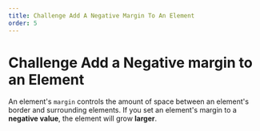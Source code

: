```yaml
---
title: Challenge Add A Negative Margin To An Element
order: 5
---
```

# Challenge Add a Negative margin to an Element

An element's `margin` controls the amount of space between an element's border and surrounding elements. If you set an element's margin to a **negative value**, the element will grow **larger**.

